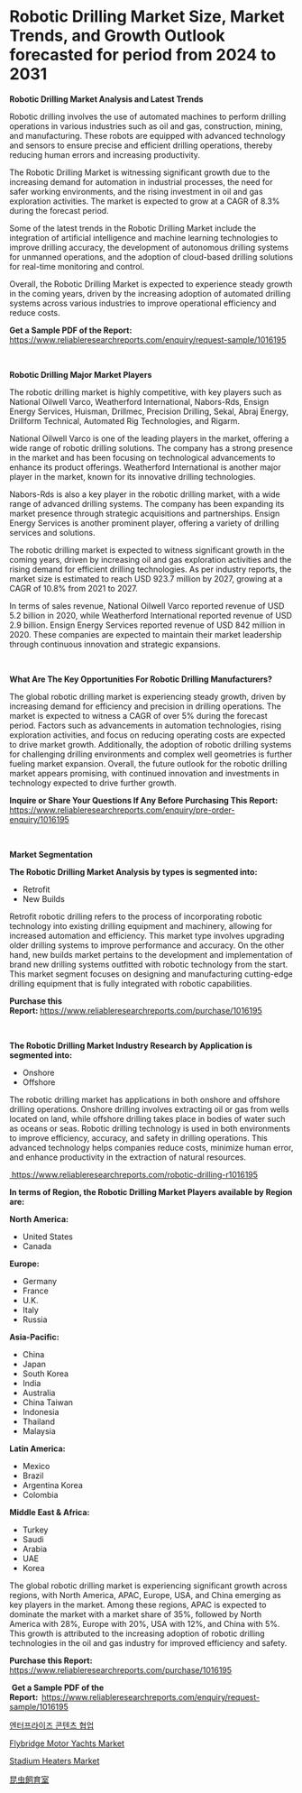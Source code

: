<p><h1>Robotic Drilling Market Size, Market Trends, and Growth Outlook forecasted for period from 2024 to 2031</h1></p><p><strong>Robotic Drilling Market Analysis and Latest Trends</strong></p>
<p><p>Robotic drilling involves the use of automated machines to perform drilling operations in various industries such as oil and gas, construction, mining, and manufacturing. These robots are equipped with advanced technology and sensors to ensure precise and efficient drilling operations, thereby reducing human errors and increasing productivity.</p><p>The Robotic Drilling Market is witnessing significant growth due to the increasing demand for automation in industrial processes, the need for safer working environments, and the rising investment in oil and gas exploration activities. The market is expected to grow at a CAGR of 8.3% during the forecast period.</p><p>Some of the latest trends in the Robotic Drilling Market include the integration of artificial intelligence and machine learning technologies to improve drilling accuracy, the development of autonomous drilling systems for unmanned operations, and the adoption of cloud-based drilling solutions for real-time monitoring and control.</p><p>Overall, the Robotic Drilling Market is expected to experience steady growth in the coming years, driven by the increasing adoption of automated drilling systems across various industries to improve operational efficiency and reduce costs.</p></p>
<p><strong>Get a Sample PDF of the Report:&nbsp;</strong> <a href="https://www.reliableresearchreports.com/enquiry/request-sample/1016195">https://www.reliableresearchreports.com/enquiry/request-sample/1016195</a></p>
<p>&nbsp;</p>
<p><strong>Robotic Drilling Major Market Players</strong></p>
<p><p>The robotic drilling market is highly competitive, with key players such as National Oilwell Varco, Weatherford International, Nabors-Rds, Ensign Energy Services, Huisman, Drillmec, Precision Drilling, Sekal, Abraj Energy, Drillform Technical, Automated Rig Technologies, and Rigarm. </p><p>National Oilwell Varco is one of the leading players in the market, offering a wide range of robotic drilling solutions. The company has a strong presence in the market and has been focusing on technological advancements to enhance its product offerings. Weatherford International is another major player in the market, known for its innovative drilling technologies. </p><p>Nabors-Rds is also a key player in the robotic drilling market, with a wide range of advanced drilling systems. The company has been expanding its market presence through strategic acquisitions and partnerships. Ensign Energy Services is another prominent player, offering a variety of drilling services and solutions.</p><p>The robotic drilling market is expected to witness significant growth in the coming years, driven by increasing oil and gas exploration activities and the rising demand for efficient drilling technologies. As per industry reports, the market size is estimated to reach USD 923.7 million by 2027, growing at a CAGR of 10.8% from 2021 to 2027.</p><p>In terms of sales revenue, National Oilwell Varco reported revenue of USD 5.2 billion in 2020, while Weatherford International reported revenue of USD 2.9 billion. Ensign Energy Services reported revenue of USD 842 million in 2020. These companies are expected to maintain their market leadership through continuous innovation and strategic expansions.</p></p>
<p>&nbsp;</p>
<p><strong>What Are The Key Opportunities For Robotic Drilling Manufacturers?</strong></p>
<p><p>The global robotic drilling market is experiencing steady growth, driven by increasing demand for efficiency and precision in drilling operations. The market is expected to witness a CAGR of over 5% during the forecast period. Factors such as advancements in automation technologies, rising exploration activities, and focus on reducing operating costs are expected to drive market growth. Additionally, the adoption of robotic drilling systems for challenging drilling environments and complex well geometries is further fueling market expansion. Overall, the future outlook for the robotic drilling market appears promising, with continued innovation and investments in technology expected to drive further growth.</p></p>
<p><strong>Inquire or Share Your Questions If Any Before Purchasing This Report:</strong> <a href="https://www.reliableresearchreports.com/enquiry/pre-order-enquiry/1016195">https://www.reliableresearchreports.com/enquiry/pre-order-enquiry/1016195</a></p>
<p>&nbsp;</p>
<p><strong>Market Segmentation</strong></p>
<p><strong>The Robotic Drilling Market Analysis by types is segmented into:</strong></p>
<p><ul><li>Retrofit</li><li>New Builds</li></ul></p>
<p><p>Retrofit robotic drilling refers to the process of incorporating robotic technology into existing drilling equipment and machinery, allowing for increased automation and efficiency. This market type involves upgrading older drilling systems to improve performance and accuracy. On the other hand, new builds market pertains to the development and implementation of brand new drilling systems outfitted with robotic technology from the start. This market segment focuses on designing and manufacturing cutting-edge drilling equipment that is fully integrated with robotic capabilities.</p></p>
<p><strong>Purchase this Report:&nbsp;</strong><a href="https://www.reliableresearchreports.com/purchase/1016195">https://www.reliableresearchreports.com/purchase/1016195</a></p>
<p>&nbsp;</p>
<p><strong>The Robotic Drilling Market Industry Research by Application is segmented into:</strong></p>
<p><ul><li>Onshore</li><li>Offshore</li></ul></p>
<p><p>The robotic drilling market has applications in both onshore and offshore drilling operations. Onshore drilling involves extracting oil or gas from wells located on land, while offshore drilling takes place in bodies of water such as oceans or seas. Robotic drilling technology is used in both environments to improve efficiency, accuracy, and safety in drilling operations. This advanced technology helps companies reduce costs, minimize human error, and enhance productivity in the extraction of natural resources.</p></p>
<p><a href="https://www.reliableresearchreports.com/robotic-drilling-r1016195">&nbsp;https://www.reliableresearchreports.com/robotic-drilling-r1016195</a></p>
<p><strong>In terms of Region, the Robotic Drilling Market Players available by Region are:</strong></p>
<p>
    <p> <strong> North America: </strong>
        <ul>
            <li>United States</li>
            <li>Canada</li>
        </ul>
        </p> 
    <p> <strong> Europe: </strong>
        <ul>
            <li>Germany</li>
            <li>France</li>
            <li>U.K.</li>
            <li>Italy</li>
            <li>Russia</li>
        </ul>
        </p> 
    <p> <strong> Asia-Pacific: </strong>
        <ul>
            <li>China</li>
            <li>Japan</li>
            <li>South Korea</li>
            <li>India</li>
            <li>Australia</li>
            <li>China Taiwan</li>
            <li>Indonesia</li>
            <li>Thailand</li>
            <li>Malaysia</li>
        </ul>
        </p> 
    <p> <strong> Latin America: </strong>
        <ul>
            <li>Mexico</li>
            <li>Brazil</li>
            <li>Argentina Korea</li>
            <li>Colombia</li>
        </ul>
        </p> 
    <p> <strong> Middle East & Africa: </strong>
        <ul>
            <li>Turkey</li>
            <li>Saudi</li>
            <li>Arabia</li>
            <li>UAE</li>
            <li>Korea</li>
        </ul>
    </p>
    </p>
<p><p>The global robotic drilling market is experiencing significant growth across regions, with North America, APAC, Europe, USA, and China emerging as key players in the market. Among these regions, APAC is expected to dominate the market with a market share of 35%, followed by North America with 28%, Europe with 20%, USA with 12%, and China with 5%. This growth is attributed to the increasing adoption of robotic drilling technologies in the oil and gas industry for improved efficiency and safety.</p></p>
<p><strong>Purchase this Report: </strong><a href="https://www.reliableresearchreports.com/purchase/1016195">https://www.reliableresearchreports.com/purchase/1016195</a></p>
<p>&nbsp;<strong>Get a Sample PDF of the Report:&nbsp;&nbsp;</strong><a href="https://www.reliableresearchreports.com/enquiry/request-sample/1016195">https://www.reliableresearchreports.com/enquiry/request-sample/1016195</a></p>
<p><strong></strong></p>
<p><p><a href="https://medium.com/@cloydrenner/%EA%B8%B0%EC%97%85-%EC%BD%98%ED%85%90%EC%B8%A0-%ED%98%91%EC%97%85-%EC%8B%9C%EC%9E%A5-%EB%B6%84%EC%84%9D-%EA%B8%80%EB%A1%9C%EB%B2%8C-%EC%97%85%EC%A2%85-%EC%A0%84%EB%A7%9D-%EB%B0%8F-%EC%98%88%EC%B8%A1-2024-2031-d984c741f145">엔터프라이즈 콘텐츠 협업</a></p><p><a href="https://github.com/redneck06/Market-Research-Report-List-3/blob/main/flybridge-motor-yachts-market.md">Flybridge Motor Yachts Market</a></p><p><a href="https://github.com/peachesmcdowel1/Market-Research-Report-List-2/blob/main/stadium-heaters-market.md">Stadium Heaters Market</a></p><p><a href="https://github.com/EthanMorar2011/Market-Research-Report-List-1/blob/main/471024833210.md">昆虫飼育室</a></p></p>